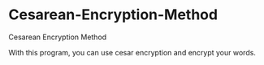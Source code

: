 # Cesarean-Encryption-Method
Cesarean Encryption Method


With this program, you can use cesar encryption and encrypt your words.
